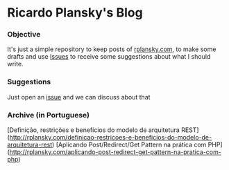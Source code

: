 # Ricardo Plansky's Blog

### Objective
It's just a simple repository to keep posts of [rplansky.com](http://rplansky.com),
to make some drafts and use
[Issues](https://www.github.com/rplansky/rplansky-blog-posts/issues) to receive
some suggestions about what I should write.

### Suggestions
Just open an [issue](https://www.github.com/rplansky/rplansky-blog-posts/issues)
and we can discuss about that

### Archive (in Portuguese)
[Definição, restrições e benefícios do modelo de arquitetura REST]
(http://rplansky.com/definicao-restricoes-e-beneficios-do-modelo-de-arquitetura-rest)
[Aplicando Post/Redirect/Get Pattern na prática com PHP]
(http://rplansky.com/aplicando-post-redirect-get-pattern-na-pratica-com-php)
